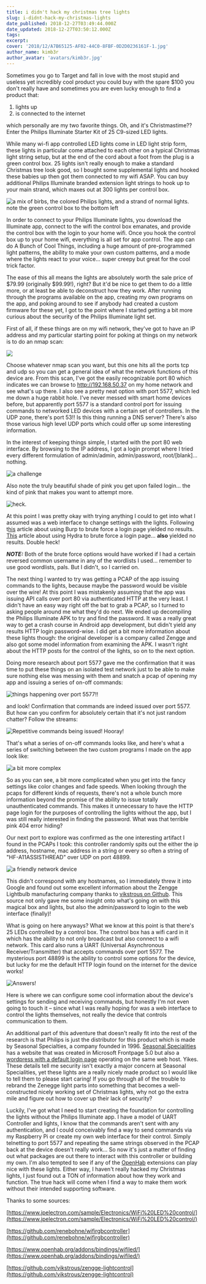 ```yaml
---
title: i didn't hack my christmas tree lights
slug: i-didnt-hack-my-christmas-lights
date_published: 2018-12-27T03:49:44.000Z
date_updated: 2018-12-27T03:50:12.000Z
tags:
excerpt:
cover: '2018/12/A7B65125-AF02-44C0-8FBF-0D2D0236161F-1.jpg'
author_name: kimb3r
author_avatar: 'avatars/kimb3r.jpg'
---
```


Sometimes you go to Target and fall in love with the most stupid and useless yet
incredibly cool product you could buy with the spare $100 you don't really have
and sometimes you are even lucky enough to find a product that:

1. lights up
2. is connected to the internet

which personally are my two favorite things. Oh, and it's Christmastime?? Enter
the Philips Illuminate Starter Kit of 25 C9-sized LED lights.

While many wi-fi app controlled LED lights come in LED light strip form, these
lights in particular come attached to each other on a typical Christmas light
string setup, but at the end of the cord about a foot from the plug is a green
control box. 25 lights isn't really enough to make a standard Christmas tree
look good, so I bought some supplemental lights and hooked these babies up then
got them connected to my wifi ASAP. You can buy additional Philips Illuminate
branded extension light strings to hook up to your main strand, which maxes out
at 300 lights per control box.

![](2018/12/IMG_3415.jpg "a mix of birbs, the colored Philips lights, and a strand of normal lights. note the green control box to the bottom left")

In order to connect to your Philips Illuminate lights, you download the
Illuminate app, connect to the wifi the control box emanates, and provide the
control box with the login to your home wifi. Once you hook the control box up
to your home wifi, everything is all set for app control. The app can do A Bunch
of Cool Things, including a huge amount of pre-programmed light patterns, the
ability to make your own custom patterns, and a mode where the lights react to
your voice... super creepy but great for the cool trick factor.

The ease of this all means the lights are absolutely worth the sale price of
$79.99 (originally $99.99!), right? But it'd be nice to get them to do a little
more, or at least be able to deconstruct how they work. After running through
the programs available on the app, creating my own programs on the app, and
poking around to see if anybody had created a custom firmware for these yet, I
got to the point where I started getting a bit more curious about the security
of the Philips Illuminate light set.

First of all, if these things are on my wifi network, they've got to have an IP
address and my particular starting point for poking at things on my network is
to do an nmap scan:

![](2018/12/image-19.jpg)

Choose whatever nmap scan you want, but this one hits all the ports tcp and udp
so you can get a general idea of what the network functions of this device are.
From this scan, I've got the easily recognizable port 80 which indicates we can
browse to http://192.168.50.37 on my home network and see what's up there. I
also see a pretty neat option with port 5577, which led me down a huge rabbit
hole. I've never messed with smart home devices before, but apparently port 5577
is a standard control port for issuing commands to networked LED devices with a
certain set of controllers. In the UDP zone, there's port 53!! Is this thing
running a DNS server? There's also those various high level UDP ports which
could offer up some interesting information.

In the interest of keeping things simple, I started with the port 80 web
interface. By browsing to the IP address, I got a login prompt where I tried
every different formulation of admin/admin, admin/password, root/[blank]...
nothing.

![](2018/12/Screen-Shot-2018-12-26-at-10.24.57-AM.jpg "a challenge")

Also note the truly beautiful shade of pink you get upon failed login... the
kind of pink that makes you want to attempt more.

![](2018/12/Screen-Shot-2018-12-26-at-10.29.47-AM.jpg "heck.")

At this point I was pretty okay with trying anything I could to get into what I
assumed was a web interface to change settings with the lights. Following
t[his](https://support.portswigger.net/customer/portal/articles/1964020-using-burp-to-brute-force-a-login-page)
article about using Burp to brute force a login page yielded no results.
[This](http://tylerrockwell.github.io/defeating-basic-auth-with-hydra/) article
about using Hydra to brute force a login page... **also** yielded no results.
Double heck!

_**NOTE:**_ Both of the brute force options would have worked if I had a certain
reversed common username in any of the wordlists I used... remember to use good
wordlists, pals. But I didn't, so I carried on.

The next thing I wanted to try was getting a PCAP of the app issuing commands to
the lights, because maybe the password would be visible over the wire! At this
point I was mistakenly assuming that the app was issuing API calls over port 80
via authenticated HTTP at the very least. I didn't have an easy way right off
the bat to grab a PCAP, so I turned to asking people around me what they'd do
next. We ended up decompiling the Philips Illuminate APK to try and find the
password. It was a really great way to get a crash course in Android app
development, but didn't yield any results HTTP login password-wise. I did get a
bit more information about these lights though: the original developer is a
company called Zengge and also got some model information from examining the
APK. I wasn't right about the HTTP posts for the control of the lights, so on to
the next option.

Doing more research about port 5577 gave me the confirmation that it was time to
put these things on an isolated test network just to be able to make sure
nothing else was messing with them and snatch a pcap of opening my app and
issuing a series of on-off commands:

![](2018/12/Screen-Shot-2018-12-25-at-4.13.02-PM.jpg "things happening over port 5577!!")

and look! Confirmation that commands are indeed issued over port 5577. But how
can you confirm for absolutely certain that it's not just random chatter? Follow
the streams:

![](2018/12/Screen-Shot-2018-12-25-at-4.26.26-PM.jpg "Repetitive commands being issued! Hooray!")

That's what a series of on-off commands looks like, and here's what a series of
switching between the two custom programs I made on the app look like:

![](2018/12/Screen-Shot-2018-12-25-at-4.36.31-PM.png "a bit more complex")

So as you can see, a bit more complicated when you get into the fancy settings
like color changes and fade speeds. When looking through the pcaps for different
kinds of requests, there's not a whole bunch more information beyond the promise
of the ability to issue totally unauthenticated commands. This makes it
unnecessary to have the HTTP page login for the purposes of controlling the
lights without the app, but I was still really interested in finding the
password. What was that terrible pink 404 error hiding?

Our next port to explore was confirmed as the one interesting artifact I found
in the PCAPs I took: this controller randomly spits out the either the ip
address, hostname, mac address in a string or every so often a string of
"HF-A11ASSISTHREAD" over UDP on port 48899.

![](2018/12/Screen-Shot-2018-12-26-at-1.46.48-PM.png "a friendly network device")

This didn't correspond with any hostnames, so I immediately threw it into Google
and found out some excellent information about the Zengge Lightbulb
manufacturing company thanks to
[vikstrous on Github](https://github.com/vikstrous/zengge-lightcontrol). This
source not only gave me some insight onto what's going on with this magical box
and lights, but also the admin/password to login to the web interface (finally)!

What is going on here anyways? What we know at this point is that there's 25
LEDs controlled by a control box. The control box has a wifi card in it which
has the ability to not only broadcast but also connect to a wifi network. This
card also runs a UART (Universal Asynchronous Receiver/Transmitter) that accepts
commands over port 5577. The mysterious port 48899 is the ability to control
some options for the device, but lucky for me the default HTTP login found on
the internet for the device works!

![](2018/12/Screen-Shot-2018-12-25-at-5.37.14-PM.jpg "Answers!")

Here is where we can configure some cool information about the device's settings
for sending and receiving commands, but honestly I'm not even going to touch it
– since what I was really hoping for was a web interface to control the lights
themselves, not really the device that controls communication to them.

An additional part of this adventure that doesn't really fit into the rest of
the research is that Philips is just the distributor for this product which is
made by Seasonal Specialties, a company founded in 1996.
[Seasonal Specialities](http://www.seasonalspecialties.com) has a website that
was created in Microsoft Frontpage 5.0 but also a
[wordpress with a default login page](http://www.seasonalspecialties.com/wp/wp-login.php)
operating on the same web host. Yikes. These details tell me security isn't
exactly a major concern at Seasonal Specialities, yet these lights are a really
nicely made product so I would like to tell them to please start caring! If you
go through all of the trouble to rebrand the Zenegge light parts into something
that becomes a well-constructed nicely working set of Christmas lights, why not
go the extra mile and figure out how to cover up their lack of security?

Luckily, I've got what I need to start creating the foundation for controlling
the lights without the Philips Illuminate app. I have a model of UART Controller
and lights, I know that the commands aren't sent with any authentication, and I
could conceivably find a way to send commands via my Raspberry Pi or create my
own web interface for their control. Simply telnetting to port 5577 and
repeating the same strings observed in the PCAP back at the device doesn't
really work... So now it's just a matter of finding out what packages are out
there to interact with this controller or building my own. I'm also tempted to
see if any of the [OpenHab](https://www.openhab.org/addons/bindings/wifiled/)
extensions can play nice with these lights. Either way, I haven't really hacked
my Christmas lights, I just found out a TON of information about how they work
and function. The true hack will come when I find a way to make them work
without their intended supporting software.

Thanks to some sources:

[https://www.jpelectron.com/sample/Electronics/WiFi%20LED%20control/](https://www.jpelectron.com/sample/Electronics/WiFi%20LED%20control/)

[https://github.com/renebohne/wifirgbcontroller](https://github.com/renebohne/wifirgbcontroller)

[https://www.openhab.org/addons/bindings/wifiled/](https://www.openhab.org/addons/bindings/wifiled/)

[https://github.com/vikstrous/zengge-lightcontrol](https://github.com/vikstrous/zengge-lightcontrol)
